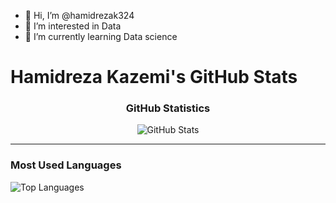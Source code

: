 - 👋 Hi, I’m @hamidrezak324
- 👀 I’m interested in Data
- 🌱 I’m currently learning Data science

<!---
hamidrezak324/hamidrezak324 is a ✨ special ✨ repository because its `README.md` (this file) appears on your GitHub profile.
You can click the Preview link to take a look at your changes.
--->
# Hamidreza Kazemi's GitHub Stats

<div align="center">

### GitHub Statistics

![GitHub Stats](https://github-readme-stats.vercel.app/api?username=hamidrezak324&show_icons=true&theme=radical&count_private=true)



</div>

---

### Most Used Languages


![Top Languages](https://github-readme-stats.vercel.app/api/top-langs/?username=hamidrezak324&layout=compact&theme=radical)


